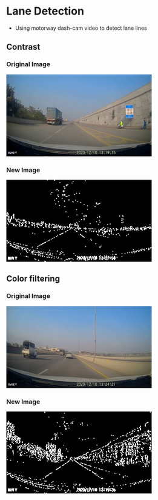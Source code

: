 # Lane Detection

* Using motorway dash-cam video to detect lane lines

## Contrast

### Original Image
![alt text](original.jpg)

### New Image
![alt text](new.jpg)

## Color filtering

### Original Image
![alt text](original_color.jpg)

### New Image
![alt text](new_color.jpg)
